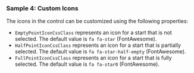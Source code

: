 ### Sample 4: Custom Icons

The icons in the control can be customized using the following properties:

* `EmptyPointIconCssClass` represents an icon for a start that is not selected. The default value is `fa fa-star` (FontAwesome).
* `HalfPointIconCssClass` represents an icon for a start that is partially selected. The default value is `fa fa-star-half-empty` (FontAwesome).
* `FullPointIconCssClass` represents an icon for a start that is fully selected. The default value is `fa fa-star0` (FontAwesome).
